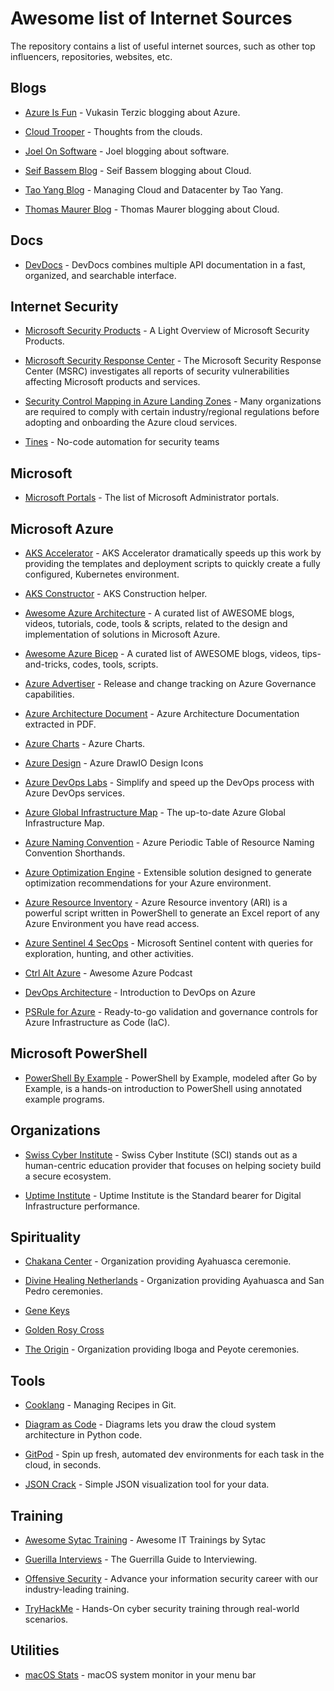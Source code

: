 # Awesome list of Internet Sources
The repository contains a list of useful internet sources, such as other top influencers, repositories, websites, etc.

## Blogs
* [Azure Is Fun](https://azureis.fun/) - Vukasin Terzic blogging about Azure.

* [Cloud Trooper](https://blog.cloudtrooper.net/) - Thoughts from the clouds.

* [Joel On Software](https://www.joelonsoftware.com/) - Joel blogging about software.

* [Seif Bassem Blog](https://www.seifbassem.com/) - Seif Bassem blogging about Cloud.

* [Tao Yang Blog](https://blog.tyang.org/) - Managing Cloud and Datacenter by Tao Yang.

* [Thomas Maurer Blog](https://www.thomasmaurer.ch/) - Thomas Maurer blogging about Cloud.

## Docs
* [DevDocs](https://devdocs.io/) - DevDocs combines multiple API documentation in a fast, organized, and searchable interface.

## Internet Security    
* [Microsoft Security Products](https://techcommunity.microsoft.com/t5/core-infrastructure-and-security/a-light-overview-of-microsoft-security-products/ba-p/3256279?WT.mc_id=modinfra-00000-rotrent&fbclid=IwAR0PSZwpbak9IPkVz8F0ZuRM29lugpc1EtfqS4iOPBHiRyNEX8F61xBS_sY) - A Light Overview of Microsoft Security Products.

* [Microsoft Security Response Center](https://msrc.microsoft.com/update-guide/vulnerability) - The Microsoft Security Response Center (MSRC) investigates all reports of security vulnerabilities affecting Microsoft products and services.

* [Security Control Mapping in Azure Landing Zones](https://learn.microsoft.com/en-us/azure/cloud-adoption-framework/ready/control-mapping/security-control-mapping?WT.mc_id=linkedin) - Many organizations are required to comply with certain industry/regional regulations before adopting and onboarding the Azure cloud services.

* [Tines](https://www.tines.com) - No-code automation for security teams

## Microsoft
* [Microsoft Portals](https://msportals.io/) - The list of Microsoft Administrator portals.

## Microsoft Azure
* [AKS Accelerator](https://github.com/Azure/AKS-Construction) - AKS Accelerator dramatically speeds up this work by providing the templates and deployment scripts to quickly create a fully configured, Kubernetes environment.

* [AKS Constructor](https://azure.github.io/AKS-Construction/) - AKS Construction helper.

* [Awesome Azure Architecture](https://github.com/lukemurraynz/awesome-azure-architecture) - A curated list of AWESOME blogs, videos, tutorials, code, tools & scripts, related to the design and implementation of solutions in Microsoft Azure.

* [Awesome Azure Bicep](https://github.com/ElYusubov/AWESOME-Azure-Bicep) - A curated list of AWESOME blogs, videos, tips-and-tricks, codes, tools, scripts.

* [Azure Advertiser](https://www.azadvertizer.net/) - Release and change tracking on Azure Governance capabilities.

* [Azure Architecture Document](https://lnkd.in/d-fwafaf) - Azure Architecture Documentation extracted in PDF.

* [Azure Charts](https://www.azurecharts.com/) - Azure Charts.

* [Azure Design](https://github.com/David-Summers/Azure-Design) - Azure DrawIO Design Icons

* [Azure DevOps Labs](https://www.azuredevopslabs.com/) - Simplify and speed up the DevOps process with Azure DevOps services.

* [Azure Global Infrastructure Map](https://infrastructuremap.microsoft.com/) - The up-to-date Azure Global Infrastructure Map.

* [Azure Naming Convention](https://justinoconnor.codes/2022/08/19/azure-periodic-table-of-resource-naming-convention-shorthands/) - Azure Periodic Table of Resource Naming Convention Shorthands.

* [Azure Optimization Engine](https://github.com/helderpinto/AzureOptimizationEngine) - Extensible solution designed to generate optimization recommendations for your Azure environment.

* [Azure Resource Inventory](https://github.com/microsoft/ARI) - Azure Resource inventory (ARI) is a powerful script written in PowerShell to generate an Excel report of any Azure Environment you have read access.

* [Azure Sentinel 4 SecOps](https://github.com/eshlomo1/Microsoft-Sentinel-4-SecOps) - Microsoft Sentinel content with queries for exploration, hunting, and other activities.

* [Ctrl Alt Azure](https://ctrlaltazure.com/episodes) - Awesome Azure Podcast

* [DevOps Architecture](https://learn.microsoft.com/en-gb/azure/architecture/guide/devops/devops-start-here) - Introduction to DevOps on Azure

* [PSRule for Azure](https://azure.github.io/PSRule.Rules.Azure/) - Ready-to-go validation and governance controls for Azure Infrastructure as Code (IaC).

## Microsoft PowerShell
* [PowerShell By Example](https://powershellbyexample.dev/) - PowerShell by Example, modeled after Go by Example, is a hands-on introduction to PowerShell using annotated example programs.

## Organizations 
* [Swiss Cyber Institute](https://swisscyberinstitute.com/) - Swiss Cyber Institute (SCI) stands out as a human-centric education provider that focuses on helping society build a secure ecosystem.

* [Uptime Institute](https://uptimeinstitute.com/) - Uptime Institute is the Standard bearer for Digital Infrastructure performance.

## Spirituality
* [Chakana Center](https://chakana-center.com/) - Organization providing Ayahuasca ceremonie.

* [Divine Healing Netherlands](https://divine-healing.nl/) - Organization providing Ayahuasca and San Pedro ceremonies.

* [Gene Keys](https://genekeys.com/)

* [Golden Rosy Cross](https://www.goldenrosycross.org/)

* [The Origin](https://www.theorigin.nl/) - Organization providing Iboga and Peyote ceremonies.

## Tools
* [Cooklang](https://briansunter.com/blog/cooklang/) - Managing Recipes in Git.

* [Diagram as Code](https://github.com/mingrammer/diagrams) - Diagrams lets you draw the cloud system architecture in Python code.

* [GitPod](https://gitpod.io/workspaces) - Spin up fresh, automated dev environments for each task in the cloud, in seconds.

* [JSON Crack](https://github.com/AykutSarac/jsoncrack.com?utm_content=buffer51d6c&utm_medium=social&utm_source=linkedin.com&utm_campaign=buffer) - Simple JSON visualization tool for your data.

## Training
* [Awesome Sytac Training](https://github.com/haciz/awesome-sytac-training) - Awesome IT Trainings by Sytac

* [Guerilla Interviews](https://www.joelonsoftware.com/2006/10/25/the-guerrilla-guide-to-interviewing-version-30/) - The Guerrilla Guide to Interviewing.

* [Offensive Security](https://www.offensive-security.com/) - Advance your information security career with our industry-leading training.

* [TryHackMe](https://tryhackme.com/) - Hands-On cyber security training through real-world scenarios.

## Utilities
* [macOS Stats](https://github.com/exelban/stats) - macOS system monitor in your menu bar

